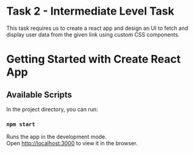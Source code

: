 # Task 2 - Intermediate Level Task

This task requires us to create a react app and design an UI to fetch and display user data from the given link using custom CSS components.

# Getting Started with Create React App

## Available Scripts

In the project directory, you can run:

### `npm start`

Runs the app in the development mode.\
Open [http://localhost:3000](http://localhost:3000) to view it in the browser.

